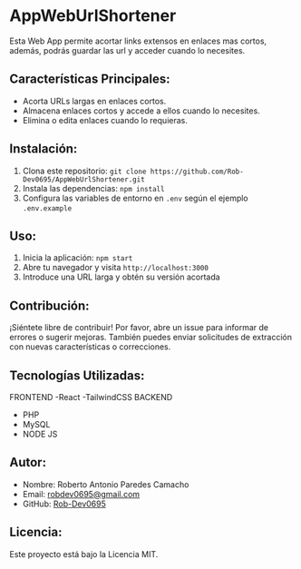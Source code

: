 # AppWebUrlShortener
Esta Web App permite acortar links extensos en enlaces mas cortos, además, podrás guardar las url y acceder cuando lo necesites.

## Características Principales:
- Acorta URLs largas en enlaces cortos.
- Almacena enlaces cortos y accede a ellos cuando lo necesites.
- Elimina o edita enlaces cuando lo requieras.

## Instalación:
1. Clona este repositorio: `git clone https://github.com/Rob-Dev0695/AppWebUrlShortener.git`
2. Instala las dependencias: `npm install`
3. Configura las variables de entorno en `.env` según el ejemplo `.env.example`

## Uso:
1. Inicia la aplicación: `npm start`
2. Abre tu navegador y visita `http://localhost:3000`
3. Introduce una URL larga y obtén su versión acortada

## Contribución:
¡Siéntete libre de contribuir! Por favor, abre un issue para informar de errores o sugerir mejoras. También puedes enviar solicitudes de extracción con nuevas características o correcciones.

## Tecnologías Utilizadas:
FRONTEND
-React
-TailwindCSS
BACKEND
- PHP
- MySQL
- NODE JS

## Autor:
- Nombre: Roberto Antonio Paredes Camacho
- Email: robdev0695@gmail.com
- GitHub: [Rob-Dev0695](https://github.com/Rob-Dev0695)

## Licencia:
Este proyecto está bajo la Licencia MIT. 
